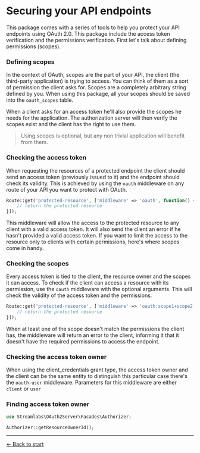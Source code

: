 # Securing your API endpoints

This package comes with a series of tools to help you protect your API endpoints using OAuth 2.0. This package include the access token verification and the permissions verification. First let's talk about defining permissions (scopes).

### Defining scopes

In the context of OAuth, scopes are the part of your API, the client (the third-party application) is trying to access. You can think of them as a sort of permission the client asks for. Scopes are a completely arbitrary string defined by you. When using this package, all your scopes should be saved into the `oauth_scopes` table.

When a client asks for an access token he'll also provide the scopes he needs for the application. The authorization server will then verify the scopes exist and the client has the right to use them.

> Using scopes is optional, but any non trivial application will benefit from them.

### Checking the access token

When requesting the resources of a protected endpoint the client should send an access token (previously issued to it) and the endpoint should check its validity. This is achieved by using the `oauth` middleware on any route of your API you want to protect with OAuth.

```php
Route::get('protected-resource', ['middleware' => 'oauth', function() {
    // return the protected resource
}]);
```

This middleware will allow the access to the protected resource to any client with a valid access token. It will also send the client an error if he hasn't provided a valid access token. If you want to limit the access to the resource only to clients with certain permissions, here's where scopes come in handy.

### Checking the scopes

Every access token is tied to the client, the resource owner and the scopes it can access. To check if the client can access a resource with its permission, use the `oauth` middleware with the optional arguments. This will check the validity of the access token and the permissions.

```php
Route::get('protected-resource', ['middleware' => 'oauth:scope1+scope2', function() {
    // return the protected resource
}]);
```

When at least one of the scope doesn't match the permissions the client has, the middleware will return an error to the client, informing it that it doesn't have the required permissions to access the endpoint.

### Checking the access token owner

When using the client_credentials grant type, the access token owner and the client can be the same entity to distinguish this particular case there's the `oauth-user` middleware. Parameters for this middleware are either `client` or `user`

### Finding access token owner

```php
use Streamlabs\OAuth2Server\Facades\Authorizer;

Authorizer::getResourceOwnerId();
```

---

[&larr; Back to start](../README.md)
